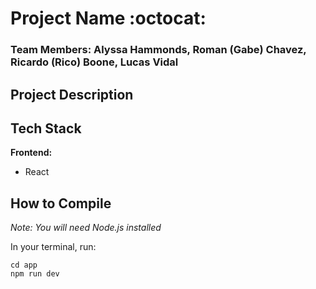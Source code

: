 # Project Name :octocat:
### Team Members: Alyssa Hammonds, Roman (Gabe) Chavez, Ricardo (Rico) Boone, Lucas Vidal

## Project Description

## Tech Stack
**Frontend:**
- React

## How to Compile
*Note: You will need Node.js installed*

In your terminal, run:

```
cd app
npm run dev
```
